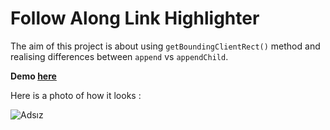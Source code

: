 # Follow Along Link Highlighter

The aim of this project is about using ```getBoundingClientRect()``` method and realising differences between ```append``` vs ```appendChild```.

 **Demo [here](https://neslinbaydar.github.io/JS-30/22%20Follow%20Along%20Link%20Highlighter/index.html)**
 
 Here is a photo of how it looks :
 
 ![Adsız](https://user-images.githubusercontent.com/37474673/104064267-aff4ae00-520e-11eb-9310-b60b2b88a4eb.png)
